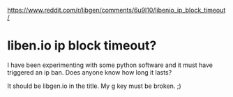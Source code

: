 <a href="https://www.reddit.com/r/libgen/comments/6u9l10/libenio_ip_block_timeout/">https://www.reddit.com/r/libgen/comments/6u9l10/libenio_ip_block_timeout/</a><div id="articleHeader"><h1>liben.io ip block timeout? </h1></div><p>I have been experimenting with some python software and it must have triggered an ip ban. Does anyone know how long it lasts?</p>

<p>It should be libgen.io in the title. My g key must be broken. ;)</p>
